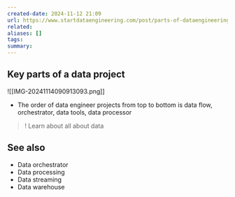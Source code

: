 ```yaml
---
created-date: 2024-11-12 21:09
url: https://www.startdataengineering.com/post/parts-of-dataengineering/
related: 
aliases: []
tags: 
summary:
---
```

## Key parts of a data project 

![[IMG-20241114090913093.png]]

- The order of data engineer projects from top to bottom is data flow, orchestrator, data tools, data processor
> ! Learn about all about data 

## See also 
- Data orchestrator 
- Data processing 
- Data streaming
- Data warehouse